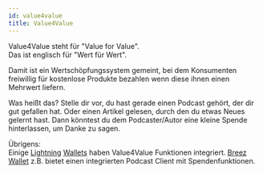 ```yaml
---
id: value4value
title: Value4Value
---
```


Value4Value steht für "Value for Value".  
Das ist englisch für "Wert für Wert".

Damit ist ein Wertschöpfungssystem gemeint, bei dem Konsumenten freiwillig für kostenlose Produkte bezahlen wenn diese ihnen einen Mehrwert liefern.

Was heißt das? Stelle dir vor, du hast gerade einen Podcast gehört, der dir gut gefallen hat. Oder einen Artikel gelesen, durch den du etwas Neues gelernt hast. Dann könntest du dem Podcaster/Autor eine kleine Spende hinterlassen, um Danke zu sagen.

Übrigens:  
Einige [Lightning](../l/lightning) [Wallets](../w/wallet) haben Value4Value Funktionen integriert. [Breez Wallet](https://breez.technology/) z.B. bietet einen integrierten Podcast Client mit Spendenfunktionen.
